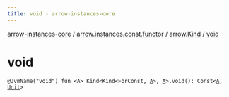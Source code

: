 ```yaml
---
title: void - arrow-instances-core
---
```


[arrow-instances-core](../../index.html) / [arrow.instances.const.functor](../index.html) / [arrow.Kind](index.html) / [void](./void.html)

# void

`@JvmName("void") fun <A> Kind<Kind<ForConst, `[`A`](void.html#A)`>, `[`A`](void.html#A)`>.void(): Const<`[`A`](void.html#A)`, `[`Unit`](https://kotlinlang.org/api/latest/jvm/stdlib/kotlin/-unit/index.html)`>`
